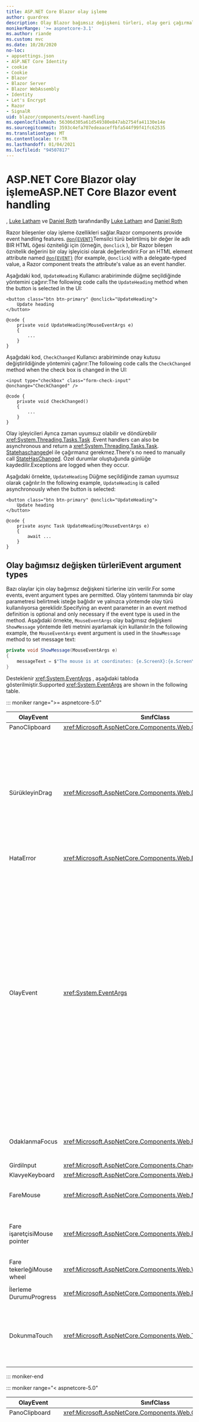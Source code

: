 ```yaml
---
title: ASP.NET Core Blazor olay işleme
author: guardrex
description: Olay Blazor bağımsız değişkeni türleri, olay geri çağırmaları ve varsayılan tarayıcı olaylarını yönetmek dahil olmak üzere olay işleme özellikleri hakkında bilgi edinin.
monikerRange: '>= aspnetcore-3.1'
ms.author: riande
ms.custom: mvc
ms.date: 10/20/2020
no-loc:
- appsettings.json
- ASP.NET Core Identity
- cookie
- Cookie
- Blazor
- Blazor Server
- Blazor WebAssembly
- Identity
- Let's Encrypt
- Razor
- SignalR
uid: blazor/components/event-handling
ms.openlocfilehash: 56306d305a61d549380e847ab2754fa41130e14e
ms.sourcegitcommit: 3593c4efa707edeaaceffbfa544f99f41fc62535
ms.translationtype: MT
ms.contentlocale: tr-TR
ms.lasthandoff: 01/04/2021
ms.locfileid: "94507817"
---
```

# <a name="aspnet-core-no-locblazor-event-handling"></a><span data-ttu-id="b066f-103">ASP.NET Core Blazor olay işleme</span><span class="sxs-lookup"><span data-stu-id="b066f-103">ASP.NET Core Blazor event handling</span></span>

<span data-ttu-id="b066f-104">, [Luke Latham](https://github.com/guardrex) ve [Daniel Roth](https://github.com/danroth27) tarafından</span><span class="sxs-lookup"><span data-stu-id="b066f-104">By [Luke Latham](https://github.com/guardrex) and [Daniel Roth](https://github.com/danroth27)</span></span>

<span data-ttu-id="b066f-105">Razor bileşenler olay işleme özellikleri sağlar.</span><span class="sxs-lookup"><span data-stu-id="b066f-105">Razor components provide event handling features.</span></span> <span data-ttu-id="b066f-106">[`@on{EVENT}`](xref:mvc/views/razor#onevent)Temsilci türü belirtilmiş bir değer ile adlı BIR HTML öğesi özniteliği için (örneğin, `@onclick` ), bir Razor bileşen öznitelik değerini bir olay işleyicisi olarak değerlendirir.</span><span class="sxs-lookup"><span data-stu-id="b066f-106">For an HTML element attribute named [`@on{EVENT}`](xref:mvc/views/razor#onevent) (for example, `@onclick`) with a delegate-typed value, a Razor component treats the attribute's value as an event handler.</span></span>

<span data-ttu-id="b066f-107">Aşağıdaki kod, `UpdateHeading` Kullanıcı arabiriminde düğme seçildiğinde yöntemini çağırır:</span><span class="sxs-lookup"><span data-stu-id="b066f-107">The following code calls the `UpdateHeading` method when the button is selected in the UI:</span></span>

```razor
<button class="btn btn-primary" @onclick="UpdateHeading">
    Update heading
</button>

@code {
    private void UpdateHeading(MouseEventArgs e)
    {
        ...
    }
}
```

<span data-ttu-id="b066f-108">Aşağıdaki kod, `CheckChanged` Kullanıcı arabiriminde onay kutusu değiştirildiğinde yöntemini çağırır:</span><span class="sxs-lookup"><span data-stu-id="b066f-108">The following code calls the `CheckChanged` method when the check box is changed in the UI:</span></span>

```razor
<input type="checkbox" class="form-check-input" @onchange="CheckChanged" />

@code {
    private void CheckChanged()
    {
        ...
    }
}
```

<span data-ttu-id="b066f-109">Olay işleyicileri Ayrıca zaman uyumsuz olabilir ve döndürebilir <xref:System.Threading.Tasks.Task> .</span><span class="sxs-lookup"><span data-stu-id="b066f-109">Event handlers can also be asynchronous and return a <xref:System.Threading.Tasks.Task>.</span></span> <span data-ttu-id="b066f-110">[Statehaschanged](xref:blazor/components/lifecycle#state-changes)el ile çağırmanız gerekmez.</span><span class="sxs-lookup"><span data-stu-id="b066f-110">There's no need to manually call [StateHasChanged](xref:blazor/components/lifecycle#state-changes).</span></span> <span data-ttu-id="b066f-111">Özel durumlar oluştuğunda günlüğe kaydedilir.</span><span class="sxs-lookup"><span data-stu-id="b066f-111">Exceptions are logged when they occur.</span></span>

<span data-ttu-id="b066f-112">Aşağıdaki örnekte, `UpdateHeading` Düğme seçildiğinde zaman uyumsuz olarak çağrılır:</span><span class="sxs-lookup"><span data-stu-id="b066f-112">In the following example, `UpdateHeading` is called asynchronously when the button is selected:</span></span>

```razor
<button class="btn btn-primary" @onclick="UpdateHeading">
    Update heading
</button>

@code {
    private async Task UpdateHeading(MouseEventArgs e)
    {
        await ...
    }
}
```

## <a name="event-argument-types"></a><span data-ttu-id="b066f-113">Olay bağımsız değişken türleri</span><span class="sxs-lookup"><span data-stu-id="b066f-113">Event argument types</span></span>

<span data-ttu-id="b066f-114">Bazı olaylar için olay bağımsız değişkeni türlerine izin verilir.</span><span class="sxs-lookup"><span data-stu-id="b066f-114">For some events, event argument types are permitted.</span></span> <span data-ttu-id="b066f-115">Olay yöntemi tanımında bir olay parametresi belirtmek isteğe bağlıdır ve yalnızca yöntemde olay türü kullanılıyorsa gereklidir.</span><span class="sxs-lookup"><span data-stu-id="b066f-115">Specifying an event parameter in an event method definition is optional and only necessary if the event type is used in the method.</span></span> <span data-ttu-id="b066f-116">Aşağıdaki örnekte, `MouseEventArgs` olay bağımsız değişkeni `ShowMessage` yöntemde ileti metnini ayarlamak için kullanılır:</span><span class="sxs-lookup"><span data-stu-id="b066f-116">In the following example, the `MouseEventArgs` event argument is used in the `ShowMessage` method to set message text:</span></span>

```csharp
private void ShowMessage(MouseEventArgs e)
{
    messageText = $"The mouse is at coordinates: {e.ScreenX}:{e.ScreenY}";
}
```

<span data-ttu-id="b066f-117">Desteklenir <xref:System.EventArgs> , aşağıdaki tabloda gösterilmiştir.</span><span class="sxs-lookup"><span data-stu-id="b066f-117">Supported <xref:System.EventArgs> are shown in the following table.</span></span>

::: moniker range=">= aspnetcore-5.0"

| <span data-ttu-id="b066f-118">Olay</span><span class="sxs-lookup"><span data-stu-id="b066f-118">Event</span></span>            | <span data-ttu-id="b066f-119">Sınıf</span><span class="sxs-lookup"><span data-stu-id="b066f-119">Class</span></span>  | <span data-ttu-id="b066f-120">DOM olayları ve notları</span><span class="sxs-lookup"><span data-stu-id="b066f-120">DOM events and notes</span></span> |
| ---------------- | ------ | -------------------- |
| <span data-ttu-id="b066f-121">Pano</span><span class="sxs-lookup"><span data-stu-id="b066f-121">Clipboard</span></span>        | <xref:Microsoft.AspNetCore.Components.Web.ClipboardEventArgs> | <span data-ttu-id="b066f-122">`oncut`, `oncopy`, `onpaste`</span><span class="sxs-lookup"><span data-stu-id="b066f-122">`oncut`, `oncopy`, `onpaste`</span></span> |
| <span data-ttu-id="b066f-123">Sürükleyin</span><span class="sxs-lookup"><span data-stu-id="b066f-123">Drag</span></span>             | <xref:Microsoft.AspNetCore.Components.Web.DragEventArgs> | <span data-ttu-id="b066f-124">`ondrag`, `ondragstart`, `ondragenter`, `ondragleave`, `ondragover`, `ondrop`, `ondragend`</span><span class="sxs-lookup"><span data-stu-id="b066f-124">`ondrag`, `ondragstart`, `ondragenter`, `ondragleave`, `ondragover`, `ondrop`, `ondragend`</span></span><br><br><span data-ttu-id="b066f-125"><xref:Microsoft.AspNetCore.Components.Web.DataTransfer> ve <xref:Microsoft.AspNetCore.Components.Web.DataTransferItem> öğe verilerini sürüklemiş tutun.</span><span class="sxs-lookup"><span data-stu-id="b066f-125"><xref:Microsoft.AspNetCore.Components.Web.DataTransfer> and <xref:Microsoft.AspNetCore.Components.Web.DataTransferItem> hold dragged item data.</span></span><br><br><span data-ttu-id="b066f-126">Blazor [HTML sürükleme ve bırakma API 'Si](https://developer.mozilla.org/docs/Web/API/HTML_Drag_and_Drop_API)ile [js birlikte çalışma](xref:blazor/call-javascript-from-dotnet) kullanarak uygulamalarda sürükleyip bırakma uygulayın.</span><span class="sxs-lookup"><span data-stu-id="b066f-126">Implement drag and drop in Blazor apps using [JS interop](xref:blazor/call-javascript-from-dotnet) with [HTML Drag and Drop API](https://developer.mozilla.org/docs/Web/API/HTML_Drag_and_Drop_API).</span></span> |
| <span data-ttu-id="b066f-127">Hata</span><span class="sxs-lookup"><span data-stu-id="b066f-127">Error</span></span>            | <xref:Microsoft.AspNetCore.Components.Web.ErrorEventArgs> | `onerror` |
| <span data-ttu-id="b066f-128">Olay</span><span class="sxs-lookup"><span data-stu-id="b066f-128">Event</span></span>            | <xref:System.EventArgs> | <span data-ttu-id="b066f-129">*Genel*</span><span class="sxs-lookup"><span data-stu-id="b066f-129">*General*</span></span><br><span data-ttu-id="b066f-130">`onactivate`, `onbeforeactivate`, `onbeforedeactivate`, `ondeactivate`, `onfullscreenchange`, `onfullscreenerror`, `onloadeddata`, `onloadedmetadata`, `onpointerlockchange`, `onpointerlockerror`, `onreadystatechange`, `onscroll`</span><span class="sxs-lookup"><span data-stu-id="b066f-130">`onactivate`, `onbeforeactivate`, `onbeforedeactivate`, `ondeactivate`, `onfullscreenchange`, `onfullscreenerror`, `onloadeddata`, `onloadedmetadata`, `onpointerlockchange`, `onpointerlockerror`, `onreadystatechange`, `onscroll`</span></span><br><br><span data-ttu-id="b066f-131">*Pano*</span><span class="sxs-lookup"><span data-stu-id="b066f-131">*Clipboard*</span></span><br><span data-ttu-id="b066f-132">`onbeforecut`, `onbeforecopy`, `onbeforepaste`</span><span class="sxs-lookup"><span data-stu-id="b066f-132">`onbeforecut`, `onbeforecopy`, `onbeforepaste`</span></span><br><br><span data-ttu-id="b066f-133">*Girdi*</span><span class="sxs-lookup"><span data-stu-id="b066f-133">*Input*</span></span><br><span data-ttu-id="b066f-134">`oninvalid`, `onreset`, `onselect`, `onselectionchange`, `onselectstart`, `onsubmit`</span><span class="sxs-lookup"><span data-stu-id="b066f-134">`oninvalid`, `onreset`, `onselect`, `onselectionchange`, `onselectstart`, `onsubmit`</span></span><br><br><span data-ttu-id="b066f-135">*Medya*</span><span class="sxs-lookup"><span data-stu-id="b066f-135">*Media*</span></span><br><span data-ttu-id="b066f-136">`oncanplay`, `oncanplaythrough`, `oncuechange`, `ondurationchange`, `onemptied`, `onended`, `onpause`, `onplay`, `onplaying`, `onratechange`, `onseeked`, `onseeking`, `onstalled`, `onstop`, `onsuspend`, `ontimeupdate`, `ontoggle`, `onvolumechange`, `onwaiting`</span><span class="sxs-lookup"><span data-stu-id="b066f-136">`oncanplay`, `oncanplaythrough`, `oncuechange`, `ondurationchange`, `onemptied`, `onended`, `onpause`, `onplay`, `onplaying`, `onratechange`, `onseeked`, `onseeking`, `onstalled`, `onstop`, `onsuspend`, `ontimeupdate`, `ontoggle`, `onvolumechange`, `onwaiting`</span></span><br><br><span data-ttu-id="b066f-137"><xref:Microsoft.AspNetCore.Components.Web.EventHandlers> olay adlarıyla olay bağımsız değişken türleri arasındaki eşlemeleri yapılandırmak için öznitelikleri tutar.</span><span class="sxs-lookup"><span data-stu-id="b066f-137"><xref:Microsoft.AspNetCore.Components.Web.EventHandlers> holds attributes to configure the mappings between event names and event argument types.</span></span> |
| <span data-ttu-id="b066f-138">Odaklanma</span><span class="sxs-lookup"><span data-stu-id="b066f-138">Focus</span></span>            | <xref:Microsoft.AspNetCore.Components.Web.FocusEventArgs> | <span data-ttu-id="b066f-139">`onfocus`, `onblur`, `onfocusin`, `onfocusout`</span><span class="sxs-lookup"><span data-stu-id="b066f-139">`onfocus`, `onblur`, `onfocusin`, `onfocusout`</span></span><br><br><span data-ttu-id="b066f-140">İçin destek içermez `relatedTarget` .</span><span class="sxs-lookup"><span data-stu-id="b066f-140">Doesn't include support for `relatedTarget`.</span></span> |
| <span data-ttu-id="b066f-141">Girdi</span><span class="sxs-lookup"><span data-stu-id="b066f-141">Input</span></span>            | <xref:Microsoft.AspNetCore.Components.ChangeEventArgs> | <span data-ttu-id="b066f-142">`onchange`, `oninput`</span><span class="sxs-lookup"><span data-stu-id="b066f-142">`onchange`, `oninput`</span></span> |
| <span data-ttu-id="b066f-143">Klavye</span><span class="sxs-lookup"><span data-stu-id="b066f-143">Keyboard</span></span>         | <xref:Microsoft.AspNetCore.Components.Web.KeyboardEventArgs> | <span data-ttu-id="b066f-144">`onkeydown`, `onkeypress`, `onkeyup`</span><span class="sxs-lookup"><span data-stu-id="b066f-144">`onkeydown`, `onkeypress`, `onkeyup`</span></span> |
| <span data-ttu-id="b066f-145">Fare</span><span class="sxs-lookup"><span data-stu-id="b066f-145">Mouse</span></span>            | <xref:Microsoft.AspNetCore.Components.Web.MouseEventArgs> | <span data-ttu-id="b066f-146">`onclick`, `oncontextmenu`, `ondblclick`, `onmousedown`, `onmouseup`, `onmouseover`, `onmousemove`, `onmouseout`</span><span class="sxs-lookup"><span data-stu-id="b066f-146">`onclick`, `oncontextmenu`, `ondblclick`, `onmousedown`, `onmouseup`, `onmouseover`, `onmousemove`, `onmouseout`</span></span> |
| <span data-ttu-id="b066f-147">Fare işaretçisi</span><span class="sxs-lookup"><span data-stu-id="b066f-147">Mouse pointer</span></span>    | <xref:Microsoft.AspNetCore.Components.Web.PointerEventArgs> | <span data-ttu-id="b066f-148">`onpointerdown`, `onpointerup`, `onpointercancel`, `onpointermove`, `onpointerover`, `onpointerout`, `onpointerenter`, `onpointerleave`, `ongotpointercapture`, `onlostpointercapture`</span><span class="sxs-lookup"><span data-stu-id="b066f-148">`onpointerdown`, `onpointerup`, `onpointercancel`, `onpointermove`, `onpointerover`, `onpointerout`, `onpointerenter`, `onpointerleave`, `ongotpointercapture`, `onlostpointercapture`</span></span> |
| <span data-ttu-id="b066f-149">Fare tekerleği</span><span class="sxs-lookup"><span data-stu-id="b066f-149">Mouse wheel</span></span>      | <xref:Microsoft.AspNetCore.Components.Web.WheelEventArgs> | <span data-ttu-id="b066f-150">`onwheel`, `onmousewheel`</span><span class="sxs-lookup"><span data-stu-id="b066f-150">`onwheel`, `onmousewheel`</span></span> |
| <span data-ttu-id="b066f-151">İlerleme Durumu</span><span class="sxs-lookup"><span data-stu-id="b066f-151">Progress</span></span>         | <xref:Microsoft.AspNetCore.Components.Web.ProgressEventArgs> | <span data-ttu-id="b066f-152">`onabort`, `onload`, `onloadend`, `onloadstart`, `onprogress`, `ontimeout`</span><span class="sxs-lookup"><span data-stu-id="b066f-152">`onabort`, `onload`, `onloadend`, `onloadstart`, `onprogress`, `ontimeout`</span></span> |
| <span data-ttu-id="b066f-153">Dokunma</span><span class="sxs-lookup"><span data-stu-id="b066f-153">Touch</span></span>            | <xref:Microsoft.AspNetCore.Components.Web.TouchEventArgs> | <span data-ttu-id="b066f-154">`ontouchstart`, `ontouchend`, `ontouchmove`, `ontouchenter`, `ontouchleave`, `ontouchcancel`</span><span class="sxs-lookup"><span data-stu-id="b066f-154">`ontouchstart`, `ontouchend`, `ontouchmove`, `ontouchenter`, `ontouchleave`, `ontouchcancel`</span></span><br><br><span data-ttu-id="b066f-155"><xref:Microsoft.AspNetCore.Components.Web.TouchPoint> dokunarak duyarlı bir cihazdaki tek bir iletişim noktasını temsil eder.</span><span class="sxs-lookup"><span data-stu-id="b066f-155"><xref:Microsoft.AspNetCore.Components.Web.TouchPoint> represents a single contact point on a touch-sensitive device.</span></span> |

::: moniker-end

::: moniker range="< aspnetcore-5.0"

| <span data-ttu-id="b066f-156">Olay</span><span class="sxs-lookup"><span data-stu-id="b066f-156">Event</span></span>            | <span data-ttu-id="b066f-157">Sınıf</span><span class="sxs-lookup"><span data-stu-id="b066f-157">Class</span></span> | <span data-ttu-id="b066f-158">DOM olayları ve notları</span><span class="sxs-lookup"><span data-stu-id="b066f-158">DOM events and notes</span></span> |
| ---------------- | ----- | -------------------- |
| <span data-ttu-id="b066f-159">Pano</span><span class="sxs-lookup"><span data-stu-id="b066f-159">Clipboard</span></span>        | <xref:Microsoft.AspNetCore.Components.Web.ClipboardEventArgs> | <span data-ttu-id="b066f-160">`oncut`, `oncopy`, `onpaste`</span><span class="sxs-lookup"><span data-stu-id="b066f-160">`oncut`, `oncopy`, `onpaste`</span></span> |
| <span data-ttu-id="b066f-161">Sürükleyin</span><span class="sxs-lookup"><span data-stu-id="b066f-161">Drag</span></span>             | <xref:Microsoft.AspNetCore.Components.Web.DragEventArgs> | <span data-ttu-id="b066f-162">`ondrag`, `ondragstart`, `ondragenter`, `ondragleave`, `ondragover`, `ondrop`, `ondragend`</span><span class="sxs-lookup"><span data-stu-id="b066f-162">`ondrag`, `ondragstart`, `ondragenter`, `ondragleave`, `ondragover`, `ondrop`, `ondragend`</span></span><br><br><span data-ttu-id="b066f-163"><xref:Microsoft.AspNetCore.Components.Web.DataTransfer> ve <xref:Microsoft.AspNetCore.Components.Web.DataTransferItem> öğe verilerini sürüklemiş tutun.</span><span class="sxs-lookup"><span data-stu-id="b066f-163"><xref:Microsoft.AspNetCore.Components.Web.DataTransfer> and <xref:Microsoft.AspNetCore.Components.Web.DataTransferItem> hold dragged item data.</span></span><br><br><span data-ttu-id="b066f-164">Blazor [HTML sürükleme ve bırakma API 'Si](https://developer.mozilla.org/docs/Web/API/HTML_Drag_and_Drop_API)ile [js birlikte çalışma](xref:blazor/call-javascript-from-dotnet) kullanarak uygulamalarda sürükleyip bırakma uygulayın.</span><span class="sxs-lookup"><span data-stu-id="b066f-164">Implement drag and drop in Blazor apps using [JS interop](xref:blazor/call-javascript-from-dotnet) with [HTML Drag and Drop API](https://developer.mozilla.org/docs/Web/API/HTML_Drag_and_Drop_API).</span></span> |
| <span data-ttu-id="b066f-165">Hata</span><span class="sxs-lookup"><span data-stu-id="b066f-165">Error</span></span>            | <xref:Microsoft.AspNetCore.Components.Web.ErrorEventArgs> | `onerror` |
| <span data-ttu-id="b066f-166">Olay</span><span class="sxs-lookup"><span data-stu-id="b066f-166">Event</span></span>            | <xref:System.EventArgs> | <span data-ttu-id="b066f-167">*Genel*</span><span class="sxs-lookup"><span data-stu-id="b066f-167">*General*</span></span><br><span data-ttu-id="b066f-168">`onactivate`, `onbeforeactivate`, `onbeforedeactivate`, `ondeactivate`, `onfullscreenchange`, `onfullscreenerror`, `onloadeddata`, `onloadedmetadata`, `onpointerlockchange`, `onpointerlockerror`, `onreadystatechange`, `onscroll`</span><span class="sxs-lookup"><span data-stu-id="b066f-168">`onactivate`, `onbeforeactivate`, `onbeforedeactivate`, `ondeactivate`, `onfullscreenchange`, `onfullscreenerror`, `onloadeddata`, `onloadedmetadata`, `onpointerlockchange`, `onpointerlockerror`, `onreadystatechange`, `onscroll`</span></span><br><br><span data-ttu-id="b066f-169">*Pano*</span><span class="sxs-lookup"><span data-stu-id="b066f-169">*Clipboard*</span></span><br><span data-ttu-id="b066f-170">`onbeforecut`, `onbeforecopy`, `onbeforepaste`</span><span class="sxs-lookup"><span data-stu-id="b066f-170">`onbeforecut`, `onbeforecopy`, `onbeforepaste`</span></span><br><br><span data-ttu-id="b066f-171">*Girdi*</span><span class="sxs-lookup"><span data-stu-id="b066f-171">*Input*</span></span><br><span data-ttu-id="b066f-172">`oninvalid`, `onreset`, `onselect`, `onselectionchange`, `onselectstart`, `onsubmit`</span><span class="sxs-lookup"><span data-stu-id="b066f-172">`oninvalid`, `onreset`, `onselect`, `onselectionchange`, `onselectstart`, `onsubmit`</span></span><br><br><span data-ttu-id="b066f-173">*Medya*</span><span class="sxs-lookup"><span data-stu-id="b066f-173">*Media*</span></span><br><span data-ttu-id="b066f-174">`oncanplay`, `oncanplaythrough`, `oncuechange`, `ondurationchange`, `onemptied`, `onended`, `onpause`, `onplay`, `onplaying`, `onratechange`, `onseeked`, `onseeking`, `onstalled`, `onstop`, `onsuspend`, `ontimeupdate`, `onvolumechange`, `onwaiting`</span><span class="sxs-lookup"><span data-stu-id="b066f-174">`oncanplay`, `oncanplaythrough`, `oncuechange`, `ondurationchange`, `onemptied`, `onended`, `onpause`, `onplay`, `onplaying`, `onratechange`, `onseeked`, `onseeking`, `onstalled`, `onstop`, `onsuspend`, `ontimeupdate`, `onvolumechange`, `onwaiting`</span></span><br><br><span data-ttu-id="b066f-175"><xref:Microsoft.AspNetCore.Components.Web.EventHandlers> olay adlarıyla olay bağımsız değişken türleri arasındaki eşlemeleri yapılandırmak için öznitelikleri tutar.</span><span class="sxs-lookup"><span data-stu-id="b066f-175"><xref:Microsoft.AspNetCore.Components.Web.EventHandlers> holds attributes to configure the mappings between event names and event argument types.</span></span> |
| <span data-ttu-id="b066f-176">Odaklanma</span><span class="sxs-lookup"><span data-stu-id="b066f-176">Focus</span></span>            | <xref:Microsoft.AspNetCore.Components.Web.FocusEventArgs> | <span data-ttu-id="b066f-177">`onfocus`, `onblur`, `onfocusin`, `onfocusout`</span><span class="sxs-lookup"><span data-stu-id="b066f-177">`onfocus`, `onblur`, `onfocusin`, `onfocusout`</span></span><br><br><span data-ttu-id="b066f-178">İçin destek içermez `relatedTarget` .</span><span class="sxs-lookup"><span data-stu-id="b066f-178">Doesn't include support for `relatedTarget`.</span></span> |
| <span data-ttu-id="b066f-179">Girdi</span><span class="sxs-lookup"><span data-stu-id="b066f-179">Input</span></span>            | <xref:Microsoft.AspNetCore.Components.ChangeEventArgs> | <span data-ttu-id="b066f-180">`onchange`, `oninput`</span><span class="sxs-lookup"><span data-stu-id="b066f-180">`onchange`, `oninput`</span></span> |
| <span data-ttu-id="b066f-181">Klavye</span><span class="sxs-lookup"><span data-stu-id="b066f-181">Keyboard</span></span>         | <xref:Microsoft.AspNetCore.Components.Web.KeyboardEventArgs> | <span data-ttu-id="b066f-182">`onkeydown`, `onkeypress`, `onkeyup`</span><span class="sxs-lookup"><span data-stu-id="b066f-182">`onkeydown`, `onkeypress`, `onkeyup`</span></span> |
| <span data-ttu-id="b066f-183">Fare</span><span class="sxs-lookup"><span data-stu-id="b066f-183">Mouse</span></span>            | <xref:Microsoft.AspNetCore.Components.Web.MouseEventArgs> | <span data-ttu-id="b066f-184">`onclick`, `oncontextmenu`, `ondblclick`, `onmousedown`, `onmouseup`, `onmouseover`, `onmousemove`, `onmouseout`</span><span class="sxs-lookup"><span data-stu-id="b066f-184">`onclick`, `oncontextmenu`, `ondblclick`, `onmousedown`, `onmouseup`, `onmouseover`, `onmousemove`, `onmouseout`</span></span> |
| <span data-ttu-id="b066f-185">Fare işaretçisi</span><span class="sxs-lookup"><span data-stu-id="b066f-185">Mouse pointer</span></span>    | <xref:Microsoft.AspNetCore.Components.Web.PointerEventArgs> | <span data-ttu-id="b066f-186">`onpointerdown`, `onpointerup`, `onpointercancel`, `onpointermove`, `onpointerover`, `onpointerout`, `onpointerenter`, `onpointerleave`, `ongotpointercapture`, `onlostpointercapture`</span><span class="sxs-lookup"><span data-stu-id="b066f-186">`onpointerdown`, `onpointerup`, `onpointercancel`, `onpointermove`, `onpointerover`, `onpointerout`, `onpointerenter`, `onpointerleave`, `ongotpointercapture`, `onlostpointercapture`</span></span> |
| <span data-ttu-id="b066f-187">Fare tekerleği</span><span class="sxs-lookup"><span data-stu-id="b066f-187">Mouse wheel</span></span>      | <xref:Microsoft.AspNetCore.Components.Web.WheelEventArgs> | <span data-ttu-id="b066f-188">`onwheel`, `onmousewheel`</span><span class="sxs-lookup"><span data-stu-id="b066f-188">`onwheel`, `onmousewheel`</span></span> |
| <span data-ttu-id="b066f-189">İlerleme Durumu</span><span class="sxs-lookup"><span data-stu-id="b066f-189">Progress</span></span>         | <xref:Microsoft.AspNetCore.Components.Web.ProgressEventArgs> | <span data-ttu-id="b066f-190">`onabort`, `onload`, `onloadend`, `onloadstart`, `onprogress`, `ontimeout`</span><span class="sxs-lookup"><span data-stu-id="b066f-190">`onabort`, `onload`, `onloadend`, `onloadstart`, `onprogress`, `ontimeout`</span></span> |
| <span data-ttu-id="b066f-191">Dokunma</span><span class="sxs-lookup"><span data-stu-id="b066f-191">Touch</span></span>            | <xref:Microsoft.AspNetCore.Components.Web.TouchEventArgs> | <span data-ttu-id="b066f-192">`ontouchstart`, `ontouchend`, `ontouchmove`, `ontouchenter`, `ontouchleave`, `ontouchcancel`</span><span class="sxs-lookup"><span data-stu-id="b066f-192">`ontouchstart`, `ontouchend`, `ontouchmove`, `ontouchenter`, `ontouchleave`, `ontouchcancel`</span></span><br><br><span data-ttu-id="b066f-193"><xref:Microsoft.AspNetCore.Components.Web.TouchPoint> dokunarak duyarlı bir cihazdaki tek bir iletişim noktasını temsil eder.</span><span class="sxs-lookup"><span data-stu-id="b066f-193"><xref:Microsoft.AspNetCore.Components.Web.TouchPoint> represents a single contact point on a touch-sensitive device.</span></span> |

::: moniker-end

<span data-ttu-id="b066f-194">Daha fazla bilgi için aşağıdaki kaynaklara bakın:</span><span class="sxs-lookup"><span data-stu-id="b066f-194">For more information, see the following resources:</span></span>

* <span data-ttu-id="b066f-195">[ `EventArgs` ASP.NET Core başvuru kaynağındaki sınıflar (DotNet/aspnetcore `master` dalı)](https://github.com/dotnet/aspnetcore/tree/master/src/Components/Web/src/Web).</span><span class="sxs-lookup"><span data-stu-id="b066f-195">[`EventArgs` classes in the ASP.NET Core reference source (dotnet/aspnetcore `master` branch)](https://github.com/dotnet/aspnetcore/tree/master/src/Components/Web/src/Web).</span></span> <span data-ttu-id="b066f-196">`master`Dal, *sonraki* ASP.NET Core sürümü için geliştirme aşamasındaki API 'yi temsil eder.</span><span class="sxs-lookup"><span data-stu-id="b066f-196">The `master` branch represents API under development for the *next* ASP.NET Core release.</span></span> <span data-ttu-id="b066f-197">Geçerli sürüm için uygun GitHub depo dalını (örneğin, `release/3.1` ) seçin.</span><span class="sxs-lookup"><span data-stu-id="b066f-197">For the current release, select the appropriate GitHub repository branch (for example, `release/3.1`).</span></span>
* <span data-ttu-id="b066f-198">[MDN Web belgeleri: GlobalEventHandlers](https://developer.mozilla.org/docs/Web/API/GlobalEventHandlers): hangi HTML ÖĞELERININ her Dom olayını destekledikleri hakkında bilgiler içerir.</span><span class="sxs-lookup"><span data-stu-id="b066f-198">[MDN web docs: GlobalEventHandlers](https://developer.mozilla.org/docs/Web/API/GlobalEventHandlers): Includes information on which HTML elements support each DOM event.</span></span>

## <a name="lambda-expressions"></a><span data-ttu-id="b066f-199">Lambda ifadeleri</span><span class="sxs-lookup"><span data-stu-id="b066f-199">Lambda expressions</span></span>

<span data-ttu-id="b066f-200">[Lambda ifadeleri](/dotnet/csharp/programming-guide/statements-expressions-operators/lambda-expressions) de kullanılabilir:</span><span class="sxs-lookup"><span data-stu-id="b066f-200">[Lambda expressions](/dotnet/csharp/programming-guide/statements-expressions-operators/lambda-expressions) can also be used:</span></span>

```razor
<button @onclick="@(e => Console.WriteLine("Hello, world!"))">Say hello</button>
```

<span data-ttu-id="b066f-201">Genellikle, bir dizi öğe üzerinde yineleme yaparken olduğu gibi ek değerlerin üzerinde kapatılabilir.</span><span class="sxs-lookup"><span data-stu-id="b066f-201">It's often convenient to close over additional values, such as when iterating over a set of elements.</span></span> <span data-ttu-id="b066f-202">Aşağıdaki örnek, her biri `UpdateHeading` Kullanıcı arabiriminde seçildiğinde bir olay bağımsız değişkeni ( <xref:Microsoft.AspNetCore.Components.Web.MouseEventArgs> ) ve düğme numarası () geçiren üç düğme oluşturur `buttonNumber` :</span><span class="sxs-lookup"><span data-stu-id="b066f-202">The following example creates three buttons, each of which calls `UpdateHeading` passing an event argument (<xref:Microsoft.AspNetCore.Components.Web.MouseEventArgs>) and its button number (`buttonNumber`) when selected in the UI:</span></span>

```razor
<h2>@message</h2>

@for (var i = 1; i < 4; i++)
{
    var buttonNumber = i;

    <button class="btn btn-primary"
            @onclick="@(e => UpdateHeading(e, buttonNumber))">
        Button #@i
    </button>
}

@code {
    private string message = "Select a button to learn its position.";

    private void UpdateHeading(MouseEventArgs e, int buttonNumber)
    {
        message = $"You selected Button #{buttonNumber} at " +
            $"mouse position: {e.ClientX} X {e.ClientY}.";
    }
}
```

> [!NOTE]
> <span data-ttu-id="b066f-203">Bir  Loop değişkenini, `i` Yukarıdaki döngü örneğinde olduğu gibi doğrudan bir lambda ifadesinde kullanmayın `for` .</span><span class="sxs-lookup"><span data-stu-id="b066f-203">Do **not** use a loop variable directly in a lambda expression, such as `i` in the preceding `for` loop example.</span></span> <span data-ttu-id="b066f-204">Aksi halde, aynı değişken tüm lambda ifadeleri tarafından kullanılır ve tüm Lambdalar için aynı değerin kullanılmasına neden olur.</span><span class="sxs-lookup"><span data-stu-id="b066f-204">Otherwise, the same variable is used by all lambda expressions, which results in use of the same value in all lambdas.</span></span> <span data-ttu-id="b066f-205">Değişkenin değerini her zaman yerel bir değişkende yakala ve sonra kullanın.</span><span class="sxs-lookup"><span data-stu-id="b066f-205">Always capture the variable's value in a local variable and then use it.</span></span> <span data-ttu-id="b066f-206">Önceki örnekte, Loop değişkeni `i` öğesine atanır `buttonNumber` .</span><span class="sxs-lookup"><span data-stu-id="b066f-206">In the preceding example, the loop variable `i` is assigned to `buttonNumber`.</span></span>

## <a name="eventcallback"></a><span data-ttu-id="b066f-207">EventCallback</span><span class="sxs-lookup"><span data-stu-id="b066f-207">EventCallback</span></span>

<span data-ttu-id="b066f-208">İç içe bileşenler içeren yaygın bir senaryo, bir alt bileşen olayı gerçekleştiğinde bir üst bileşenin yöntemini çalıştırma yöntemidir.</span><span class="sxs-lookup"><span data-stu-id="b066f-208">A common scenario with nested components is the desire to run a parent component's method when a child component event occurs.</span></span> <span data-ttu-id="b066f-209">`onclick`Alt bileşende gerçekleşen bir olay yaygın kullanım durumdur.</span><span class="sxs-lookup"><span data-stu-id="b066f-209">An `onclick` event occurring in the child component is a common use case.</span></span> <span data-ttu-id="b066f-210">Olayları bileşenler genelinde göstermek için bir kullanın <xref:Microsoft.AspNetCore.Components.EventCallback> .</span><span class="sxs-lookup"><span data-stu-id="b066f-210">To expose events across components, use an <xref:Microsoft.AspNetCore.Components.EventCallback>.</span></span> <span data-ttu-id="b066f-211">Bir üst bileşen bir alt bileşene geri çağırma yöntemi atayabilir <xref:Microsoft.AspNetCore.Components.EventCallback> .</span><span class="sxs-lookup"><span data-stu-id="b066f-211">A parent component can assign a callback method to a child component's <xref:Microsoft.AspNetCore.Components.EventCallback>.</span></span>

<span data-ttu-id="b066f-212">`ChildComponent`Örnek uygulamada ( `Components/ChildComponent.razor` ), bir düğmenin `onclick` işleyicisinin örnekten bir temsilci alacak şekilde nasıl ayarlandığını gösterir <xref:Microsoft.AspNetCore.Components.EventCallback> `ParentComponent` .</span><span class="sxs-lookup"><span data-stu-id="b066f-212">The `ChildComponent` in the sample app (`Components/ChildComponent.razor`) demonstrates how a button's `onclick` handler is set up to receive an <xref:Microsoft.AspNetCore.Components.EventCallback> delegate from the sample's `ParentComponent`.</span></span> <span data-ttu-id="b066f-213">,, <xref:Microsoft.AspNetCore.Components.EventCallback> `MouseEventArgs` `onclick` Bir çevre cihazından bir olay için uygun olan ile öğesine yazılır:</span><span class="sxs-lookup"><span data-stu-id="b066f-213">The <xref:Microsoft.AspNetCore.Components.EventCallback> is typed with `MouseEventArgs`, which is appropriate for an `onclick` event from a peripheral device:</span></span>

[!code-razor[](../common/samples/5.x/BlazorWebAssemblySample/Components/ChildComponent.razor?highlight=5-7,17-18)]

<span data-ttu-id="b066f-214">, `ParentComponent` Alt öğenin <xref:Microsoft.AspNetCore.Components.EventCallback%601> ( `OnClickCallback` ) metodunu kendi yöntemine ayarlar `ShowMessage` .</span><span class="sxs-lookup"><span data-stu-id="b066f-214">The `ParentComponent` sets the child's <xref:Microsoft.AspNetCore.Components.EventCallback%601> (`OnClickCallback`) to its `ShowMessage` method.</span></span>

<span data-ttu-id="b066f-215">`Pages/ParentComponent.razor`:</span><span class="sxs-lookup"><span data-stu-id="b066f-215">`Pages/ParentComponent.razor`:</span></span>

```razor
@page "/ParentComponent"

<h1>Parent-child example</h1>

<ChildComponent Title="Panel Title from Parent"
                OnClickCallback="@ShowMessage">
    Content of the child component is supplied
    by the parent component.
</ChildComponent>

<p><b>@messageText</b></p>

@code {
    private string messageText;

    private void ShowMessage(MouseEventArgs e)
    {
        messageText = $"Blaze a new trail with Blazor! ({e.ScreenX}, {e.ScreenY})";
    }
}
```

<span data-ttu-id="b066f-216">Düğme ' de seçildiğinde `ChildComponent` :</span><span class="sxs-lookup"><span data-stu-id="b066f-216">When the button is selected in the `ChildComponent`:</span></span>

* <span data-ttu-id="b066f-217">`ParentComponent`Öğesinin `ShowMessage` yöntemi çağrılır.</span><span class="sxs-lookup"><span data-stu-id="b066f-217">The `ParentComponent`'s `ShowMessage` method is called.</span></span> <span data-ttu-id="b066f-218">`messageText` güncelleştirilir ve içinde görüntülenir `ParentComponent` .</span><span class="sxs-lookup"><span data-stu-id="b066f-218">`messageText` is updated and displayed in the `ParentComponent`.</span></span>
* <span data-ttu-id="b066f-219">[`StateHasChanged`](xref:blazor/components/lifecycle#state-changes)Geri çağırma yönteminde () bir çağrısı gerekli değildir `ShowMessage` .</span><span class="sxs-lookup"><span data-stu-id="b066f-219">A call to [`StateHasChanged`](xref:blazor/components/lifecycle#state-changes) isn't required in the callback's method (`ShowMessage`).</span></span> <span data-ttu-id="b066f-220"><xref:Microsoft.AspNetCore.Components.ComponentBase.StateHasChanged%2A> alt `ParentComponent` Olaylar, alt öğe içinde yürütülen olay işleyicilerinde bileşen rerendering tetiklenmesi için otomatik olarak çağrılır.</span><span class="sxs-lookup"><span data-stu-id="b066f-220"><xref:Microsoft.AspNetCore.Components.ComponentBase.StateHasChanged%2A> is called automatically to rerender the `ParentComponent`, just as child events trigger component rerendering in event handlers that execute within the child.</span></span>

<span data-ttu-id="b066f-221"><xref:Microsoft.AspNetCore.Components.EventCallback> ve <xref:Microsoft.AspNetCore.Components.EventCallback%601> zaman uyumsuz temsilcilere izin verir.</span><span class="sxs-lookup"><span data-stu-id="b066f-221"><xref:Microsoft.AspNetCore.Components.EventCallback> and <xref:Microsoft.AspNetCore.Components.EventCallback%601> permit asynchronous delegates.</span></span> <span data-ttu-id="b066f-222"><xref:Microsoft.AspNetCore.Components.EventCallback> kesin olarak yazılmış ve içinde herhangi bir tür bağımsız değişkeni geçişine izin veriyor `InvokeAsync(Object)` .</span><span class="sxs-lookup"><span data-stu-id="b066f-222"><xref:Microsoft.AspNetCore.Components.EventCallback> is weakly typed and allows passing any type argument in `InvokeAsync(Object)`.</span></span> <span data-ttu-id="b066f-223"><xref:Microsoft.AspNetCore.Components.EventCallback%601> kesin bir şekilde türdedir ve `T` Bu öğesine atanabilen bir bağımsız değişken geçirilmesini gerektirir `InvokeAsync(T)` `TValue` .</span><span class="sxs-lookup"><span data-stu-id="b066f-223"><xref:Microsoft.AspNetCore.Components.EventCallback%601> is strongly typed and requires passing a `T` argument in `InvokeAsync(T)` that's assignable to `TValue`.</span></span>

```razor
<ChildComponent 
    OnClickCallback="@(async () => { await Task.Yield(); messageText = "Blaze It!"; })" />
```

<span data-ttu-id="b066f-224">Bir <xref:Microsoft.AspNetCore.Components.EventCallback> veya <xref:Microsoft.AspNetCore.Components.EventCallback%601> ile çağırın <xref:Microsoft.AspNetCore.Components.EventCallback.InvokeAsync%2A> ve şunu bekler <xref:System.Threading.Tasks.Task> :</span><span class="sxs-lookup"><span data-stu-id="b066f-224">Invoke an <xref:Microsoft.AspNetCore.Components.EventCallback> or <xref:Microsoft.AspNetCore.Components.EventCallback%601> with <xref:Microsoft.AspNetCore.Components.EventCallback.InvokeAsync%2A> and await the <xref:System.Threading.Tasks.Task>:</span></span>

```csharp
await OnClickCallback.InvokeAsync(arg);
```

<span data-ttu-id="b066f-225"><xref:Microsoft.AspNetCore.Components.EventCallback> <xref:Microsoft.AspNetCore.Components.EventCallback%601> Olay işleme ve bağlama bileşeni parametreleri için ve kullanın.</span><span class="sxs-lookup"><span data-stu-id="b066f-225">Use <xref:Microsoft.AspNetCore.Components.EventCallback> and <xref:Microsoft.AspNetCore.Components.EventCallback%601> for event handling and binding component parameters.</span></span>

<span data-ttu-id="b066f-226">Kesin olarak belirlenmiş türü tercih edin <xref:Microsoft.AspNetCore.Components.EventCallback%601> <xref:Microsoft.AspNetCore.Components.EventCallback> .</span><span class="sxs-lookup"><span data-stu-id="b066f-226">Prefer the strongly typed <xref:Microsoft.AspNetCore.Components.EventCallback%601> over <xref:Microsoft.AspNetCore.Components.EventCallback>.</span></span> <span data-ttu-id="b066f-227"><xref:Microsoft.AspNetCore.Components.EventCallback%601> bileşenin kullanıcılarına daha iyi hata geri bildirimi sağlar.</span><span class="sxs-lookup"><span data-stu-id="b066f-227"><xref:Microsoft.AspNetCore.Components.EventCallback%601> provides better error feedback to users of the component.</span></span> <span data-ttu-id="b066f-228">Diğer UI olay işleyicileriyle benzer şekilde, olay parametresini belirtmek isteğe bağlıdır.</span><span class="sxs-lookup"><span data-stu-id="b066f-228">Similar to other UI event handlers, specifying the event parameter is optional.</span></span> <span data-ttu-id="b066f-229"><xref:Microsoft.AspNetCore.Components.EventCallback>Geri çağırmaya hiçbir değer geçirilmemişse kullanın.</span><span class="sxs-lookup"><span data-stu-id="b066f-229">Use <xref:Microsoft.AspNetCore.Components.EventCallback> when there's no value passed to the callback.</span></span>

## <a name="prevent-default-actions"></a><span data-ttu-id="b066f-230">Varsayılan eylemleri engelle</span><span class="sxs-lookup"><span data-stu-id="b066f-230">Prevent default actions</span></span>

<span data-ttu-id="b066f-231">[`@on{EVENT}:preventDefault`](xref:mvc/views/razor#oneventpreventdefault)Bir olayın varsayılan eylemini engellemek için Directive özniteliğini kullanın.</span><span class="sxs-lookup"><span data-stu-id="b066f-231">Use the [`@on{EVENT}:preventDefault`](xref:mvc/views/razor#oneventpreventdefault) directive attribute to prevent the default action for an event.</span></span>

<span data-ttu-id="b066f-232">Giriş cihazında bir anahtar seçildiğinde ve öğe odağı bir metin kutusunda olduğunda, bir tarayıcı normalde metin kutusunda anahtarın karakterini görüntüler.</span><span class="sxs-lookup"><span data-stu-id="b066f-232">When a key is selected on an input device and the element focus is on a text box, a browser normally displays the key's character in the text box.</span></span> <span data-ttu-id="b066f-233">Aşağıdaki örnekte, Directive özniteliği belirtilerek varsayılan davranış engellenir `@onkeypress:preventDefault` .</span><span class="sxs-lookup"><span data-stu-id="b066f-233">In the following example, the default behavior is prevented by specifying the `@onkeypress:preventDefault` directive attribute.</span></span> <span data-ttu-id="b066f-234">Sayaç artar ve **+** anahtar `<input>` öğenin değerine yakalanmaz:</span><span class="sxs-lookup"><span data-stu-id="b066f-234">The counter increments, and the **+** key isn't captured into the `<input>` element's value:</span></span>

```razor
<input value="@count" @onkeypress="KeyHandler" @onkeypress:preventDefault />

@code {
    private int count = 0;

    private void KeyHandler(KeyboardEventArgs e)
    {
        if (e.Key == "+")
        {
            count++;
        }
    }
}
```

<span data-ttu-id="b066f-235">`@on{EVENT}:preventDefault`Özniteliği bir değer olmadan belirtmek ile eşdeğerdir `@on{EVENT}:preventDefault="true"` .</span><span class="sxs-lookup"><span data-stu-id="b066f-235">Specifying the `@on{EVENT}:preventDefault` attribute without a value is equivalent to `@on{EVENT}:preventDefault="true"`.</span></span>

<span data-ttu-id="b066f-236">Özniteliğin değeri de bir ifade olabilir.</span><span class="sxs-lookup"><span data-stu-id="b066f-236">The value of the attribute can also be an expression.</span></span> <span data-ttu-id="b066f-237">Aşağıdaki örnekte, `shouldPreventDefault` `bool` ya da olarak ayarlanan bir alandır `true` `false` :</span><span class="sxs-lookup"><span data-stu-id="b066f-237">In the following example, `shouldPreventDefault` is a `bool` field set to either `true` or `false`:</span></span>

```razor
<input @onkeypress:preventDefault="shouldPreventDefault" />
```

## <a name="stop-event-propagation"></a><span data-ttu-id="b066f-238">Olay yaymayı durdur</span><span class="sxs-lookup"><span data-stu-id="b066f-238">Stop event propagation</span></span>

<span data-ttu-id="b066f-239">[`@on{EVENT}:stopPropagation`](xref:mvc/views/razor#oneventstoppropagation)Olay yaymayı durdurmak için Directive özniteliğini kullanın.</span><span class="sxs-lookup"><span data-stu-id="b066f-239">Use the [`@on{EVENT}:stopPropagation`](xref:mvc/views/razor#oneventstoppropagation) directive attribute to stop event propagation.</span></span>

<span data-ttu-id="b066f-240">Aşağıdaki örnekte, onay kutusunun seçilmesi ikinci alt öğeden üst öğeye yayılan olay tıklamasını önler `<div>` `<div>` :</span><span class="sxs-lookup"><span data-stu-id="b066f-240">In the following example, selecting the check box prevents click events from the second child `<div>` from propagating to the parent `<div>`:</span></span>

```razor
<label>
    <input @bind="stopPropagation" type="checkbox" />
    Stop Propagation
</label>

<div @onclick="OnSelectParentDiv">
    <h3>Parent div</h3>

    <div @onclick="OnSelectChildDiv">
        Child div that doesn't stop propagation when selected.
    </div>

    <div @onclick="OnSelectChildDiv" @onclick:stopPropagation="stopPropagation">
        Child div that stops propagation when selected.
    </div>
</div>

@code {
    private bool stopPropagation = false;

    private void OnSelectParentDiv() => 
        Console.WriteLine($"The parent div was selected. {DateTime.Now}");
    private void OnSelectChildDiv() => 
        Console.WriteLine($"A child div was selected. {DateTime.Now}");
}
```

::: moniker range=">= aspnetcore-5.0"

## <a name="focus-an-element"></a><span data-ttu-id="b066f-241">Bir öğeyi odaklayın</span><span class="sxs-lookup"><span data-stu-id="b066f-241">Focus an element</span></span>

<span data-ttu-id="b066f-242">`FocusAsync`Kodda bir öğe odaklanmak için bir [öğe başvurusunda](xref:blazor/call-javascript-from-dotnet#capture-references-to-elements) çağırın:</span><span class="sxs-lookup"><span data-stu-id="b066f-242">Call `FocusAsync` on an [element reference](xref:blazor/call-javascript-from-dotnet#capture-references-to-elements) to focus an element in code:</span></span>

```razor
<input @ref="exampleInput" />

<button @onclick="ChangeFocus">Focus the Input Element</button>

@code {
    private ElementReference exampleInput;
    
    private async Task ChangeFocus()
    {
        await exampleInput.FocusAsync();
    }
}
```

::: moniker-end
